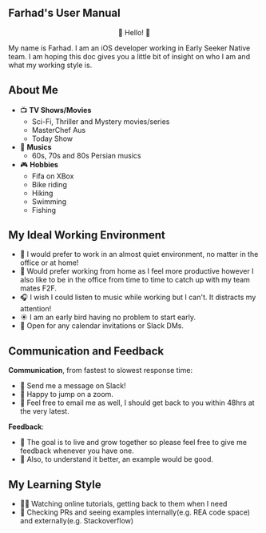 ## Farhad's User Manual
<p align="center">👋&nbsp;Hello! 👋 </p>
<p>My name is Farhad. I am an iOS developer working in Early Seeker Native team. I am hoping this doc gives you a little bit of insight on who I am and what my working style is.</p>


## About Me
- 📺 **TV Shows/Movies**
  - Sci-Fi, Thriller and Mystery movies/series 
  - MasterChef Aus
  - Today Show
-  🎵 **Musics**
   - 60s, 70s and 80s Persian musics 	
- 🎮 **Hobbies**
  - Fifa on XBox
  - Bike riding    
  - Hiking 
  - Swimming
  - Fishing


## My Ideal Working Environment
- 🤫 I would prefer to work in an almost quiet environment, no matter in the office or at home!
- 🏡 Would prefer working from home as I feel more productive however I also like to be in the office from time to time to catch up with my team mates F2F. 
- 🎧 I wish I could listen to music while working but I can't. It distracts my attention!
- ☀️ I am an early bird having no problem to start early. 
- 👐 Open for any calendar invitations or Slack DMs. 


## Communication and Feedback
**Communication**, from fastest to slowest response time:

- 💬 Send me a message on Slack!
- 🎥 Happy to jump on a zoom.
- 📧 Feel free to email me as well, I should get back to you within 48hrs at the very latest.

**Feedback**:

- 🌱 The goal is to live and grow together so please feel free to give me feedback whenever you have one.
- 🤔 Also, to understand it better, an example would be good. 



## My Learning Style

- 👨‍💻 Watching online tutorials, getting back to them when I need
- 📝 Checking PRs and seeing examples internally(e.g. REA code space) and externally(e.g. Stackoverflow) 
